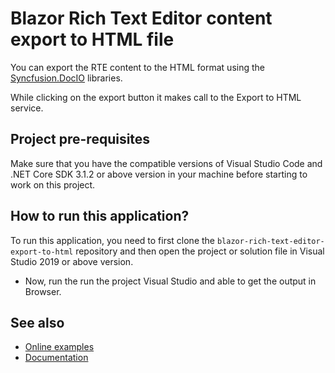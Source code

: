# Blazor Rich Text Editor content export to HTML file

You can export the RTE content to the HTML format using the [Syncfusion.DocIO](https://www.syncfusion.com/document-processing/word-framework/net) libraries.

While clicking on the export button it makes call to the Export to HTML service.

## Project pre-requisites
Make sure that you have the compatible versions of Visual Studio Code and .NET Core SDK 3.1.2 or above version in your machine before starting to work on this project.

## How to run this application?
To run this application, you need to first clone the `blazor-rich-text-editor-export-to-html` repository and then open the project or solution file in Visual Studio 2019 or above version. 

* Now, run the run the project Visual Studio and able to get the output in Browser.

## See also
* [Online examples](https://blazor.syncfusion.com/demos/rich-text-editor/overview?theme=fluent)
* [Documentation](https://blazor.syncfusion.com/documentation/rich-text-editor/getting-started)
